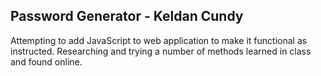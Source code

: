 ## Password Generator - Keldan Cundy

Attempting to add JavaScript to web application to make it functional as instructed. Researching and trying a number of methods learned in class and found online.

